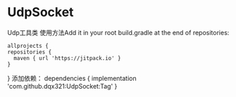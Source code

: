# UdpSocket
Udp工具类
使用方法Add it in your root build.gradle at the end of repositories:

	allprojects {
    repositories {
      maven { url 'https://jitpack.io' }
    }
  }
  添加依赖：
  dependencies {
	        implementation 'com.github.dqx321:UdpSocket:Tag'
	}
